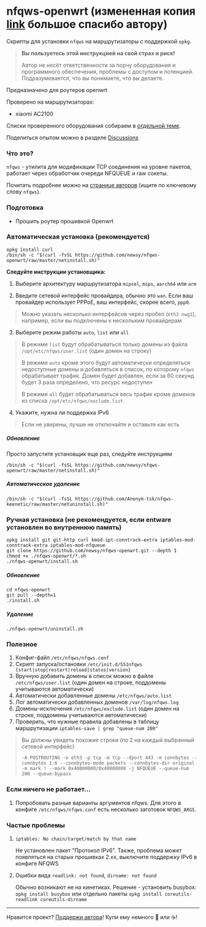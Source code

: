 # nfqws-openwrt (измененная копия [link](https://github.com/Anonym-tsk/nfqws-keenetic) большое спасибо автору)

Скрипты для установки `nfqws` на маршрутизаторы с поддержкой `opkg`.

> **Вы пользуетесь этой инструкцией на свой страх и риск!**
> 
> Автор не несёт ответственности за порчу оборудования и программного обеспечения, проблемы с доступом и потенцией.
> Подразумевается, что вы понимаете, что вы делаете.

Предназначено для роутеров openwrt 

Проверено на маршрутизаторах:

- xiaomi AC2100

Списки проверенного оборудования собираем в [отдельной теме](https://github.com/newsy/nfqws-openwrt/discussions/1).

Поделиться опытом можно в разделе [Discussions](https://github.com/newsy/nfqws-openwrt/discussions) 

### Что это?

`nfqws` - утилита для модификации TCP соединения на уровне пакетов, работает через обработчик очереди NFQUEUE и raw сокеты.

Почитать подробнее можно на [странице авторов](https://github.com/bol-van/zapret) (ищите по ключевому слову `nfqws`).

### Подготовка

- Прошить роутер прошивкой Openwrt

### Автоматическая установка (рекомендуется)

```
opkg install curl
/bin/sh -c "$(curl -fsSL https://github.com/newsy/nfqws-openwrt/raw/master/netinstall.sh)"
```

**Следуйте инструкции установщика:**

1. Выберите архитектуру маршрутизатора `mipsel`, `mips`, `aarch64` или `arm`
> 
2. Введите сетевой интерфейс провайдера, обычно это `wan`. Если ваш провайдер использует PPPoE, ваш интерфейс, скорее всего, `ppp0`.
> Можно указать несколько интерфейсов через пробел (`eth3 nwg1`), например, если вы подключены к нескольким провайдерам
3. Выберите режим работы `auto`, `list` или `all`
> В режиме `list` будут обрабатываться только домены из файла `/opt/etc/nfqws/user.list` (один домен на строку)
>
> В режиме `auto` кроме этого будут автоматически определяться недоступные домены и добавляться в список, по которому `nfqws` обрабатывает трафик. Домен будет добавлен, если за 60 секунд будет 3 раза определено, что ресурс недоступен
>
> В режиме `all` будет обрабатываться весь трафик кроме доменов из списка `/opt/etc/nfqws/exclude.list`
4. Укажите, нужна ли поддержка IPv6
> Если не уверены, лучше не отключайте и оставьте как есть

##### Обновление

Просто запустите установщик еще раз, следуйте инструкциям

```
/bin/sh -c "$(curl -fsSL https://github.com/newsy/nfqws-openwrt/raw/master/netinstall.sh)"
```

##### Автоматическое удаление

```
/bin/sh -c "$(curl -fsSL https://github.com/Anonym-tsk/nfqws-keenetic/raw/master/netuninstall.sh)"
```

### Ручная установка (не рекомендуется, если entware установлен во внутреннюю память)

```
opkg install git git-http curl kmod-ipt-conntrack-extra iptables-mod-conntrack-extra iptables-mod-nfqueue
git clone https://github.com/newsy/nfqws-openwrt.git --depth 1
chmod +x ./nfqws-openwrt/*.sh
./nfqws-openwrt/install.sh
```

##### Обновление

```
cd nfqws-openwrt
git pull --depth=1
./install.sh
```

##### Удаление

```
./nfqws-openwrt/uninstall.sh
```

### Полезное

1. Конфиг-файл `/etc/nfqws/nfqws.conf`
2. Скрипт запуска/остановки `/etc/init.d/S51nfqws {start|stop|restart|reload|status|version}`
3. Вручную добавить домены в список можно в файле `/etc/nfqws/user.list` (один домен на строке, поддомены учитываются автоматически)
4. Автоматически добавленные домены `/etc/nfqws/auto.list`
5. Лог автоматически добавленных доменов `/var/log/nfqws.log`
6. Домены-исключения `/etc/nfqws/exclude.list` (один домен на строке, поддомены учитываются автоматически)
7. Проверить, что нужные правила добавлены в таблицу маршрутизации `iptables-save | grep "queue-num 200"`
> Вы должны увидеть похожие строки (по 2 на каждый выбранный сетевой интерфейс)
> ```
> -A POSTROUTING -o eth3 -p tcp -m tcp --dport 443 -m connbytes --connbytes 1:6 --connbytes-mode packets --connbytes-dir original -m mark ! --mark 0x40000000/0x40000000 -j NFQUEUE --queue-num 200 --queue-bypass
> ```

### Если ничего не работает...

1. Попробовать разные варианты аргументов nfqws. Для этого в конфиге `/etc/nfqws/nfqws.conf` есть несколько заготовок `NFQWS_ARGS`.

### Частые проблемы
1. `iptables: No chain/target/match by that name`

    Не установлен пакет "Протокол IPv6". Также, проблема может появляться на старых прошивках 2.xx, выключите поддержку IPv6 в конфиге NFQWS
3. Ошибки вида `readlink: not found`, `dirname: not found`

   Обычно возникают не на кинетиках. Решение - установить busybox: `opkg install busybox` или отдельно пакеты `opkg install coreutils-readlink coreutils-dirname`

---

Нравится проект? [Поддержи автора](https://yoomoney.ru/to/410011118307791)! Купи ему немного :beers: или :coffee:!

